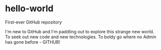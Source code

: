 # hello-world
First-ever GitHub repository

I'm new to GitHub and I'm paddling out to explore this strange new world.
To seek out new code and new technologies.
To boldy go where no Admin has gone before - GITHUB!
